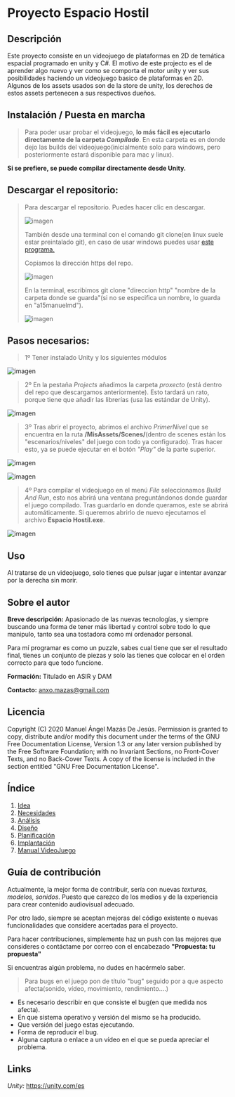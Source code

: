 # Proyecto Espacio Hostil

## Descripción

Este proyecto consiste en un videojuego de plataformas en 2D de temática espacial programado en unity y C#.
El motivo de este projecto es el de aprender algo nuevo y ver como se comporta el motor unity y ver sus posibilidades haciendo un videojuego basico de plataformas en 2D.
Algunos de los assets usados son de la store de unity, los derechos de estos assets pertenecen a sus respectivos dueños.

## Instalación / Puesta en marcha

> Para poder usar probar el videojuego, **lo más fácil es ejecutarlo directamente de la carpeta *Compilado***. En esta carpeta es en donde dejo las builds del videojuego(inicialmente solo para windows, pero posteriormente estará disponible para mac y linux).

**Si se prefiere, se puede compilar directamente desde Unity.**

## Descargar el repositorio:

> Para descargar el repositorio. Puedes hacer clic en descargar.
> 
> ![imagen](doc/img/GuiaInicio/gitDescargar.PNG)
> 
> También desde una terminal con el comando git clone(en linux suele estar preintalado git), en caso de usar windows puedes usar [este programa.](https://gitforwindows.org/)
>
> Copiamos la dirección https del repo.
> 
> ![imagen](doc/img/GuiaInicio/gitClone.PNG)
>
> En la terminal, escribimos git clone "direccion http" "nombre de la carpeta donde se guarda"(si no se especifica un nombre, lo guarda en "a15manuelmd").
> 
> ![imagen](doc/img/GuiaInicio/gitClone2.PNG)

## Pasos necesarios:

> 1º Tener instalado Unity y los siguientes módulos

![imagen](doc/img/GuiaInicio/modulosUnity.PNG)

> 2º En la pestaña *Projects* añadimos la carpeta  *proxecto* (está dentro del repo que descargamos anteriormente). Esto tardará un rato, porque tiene que añadir las librerías (usa las estándar de Unity).

![imagen](doc/img/GuiaInicio/añadirProyecto.PNG)

> 3º Tras abrir el proyecto, abrimos el archivo *PrimerNivel* que se encuentra en la ruta **/MisAssets/Scenes/**(dentro de scenes están los "escenarios/niveles" del juego con todo ya configurado). Tras hacer esto, ya se puede ejecutar en el botón *"Play"* de la parte superior.

![imagen](doc/img/GuiaInicio/cargar.PNG)

![imagen](doc/img/GuiaInicio/cargarEscenario.PNG)

> 4º Para compilar el videojuego en el menú *File* seleccionamos *Build And Run*, esto nos abrirá una ventana preguntándonos donde guardar el juego compilado.
Tras guardarlo en donde queramos, este se abrirá automáticamente. Si queremos abrirlo de nuevo ejecutamos el archivo **Espacio Hostil.exe**.

![imagen](doc/img/GuiaInicio/compilar.PNG)

## Uso

Al tratarse de un videojuego, solo tienes que pulsar jugar e intentar avanzar por la derecha sin morir.

## Sobre el autor

**Breve descripción:** Apasionado de las nuevas tecnologías, y siempre buscando una forma de tener más libertad y control sobre todo lo que manipulo, tanto sea una tostadora como mi ordenador personal.

Para mí programar es como un puzzle, sabes cual tiene que ser el resultado final, tienes un conjunto de piezas y solo las tienes que colocar en el orden correcto para que todo funcione.



**Formación:** Titulado en ASIR y DAM

**Contacto:** anxo.mazas@gmail.com

## Licencia

Copyright (C)  2020  Manuel Ángel Mazás De Jesús.
Permission is granted to copy, distribute and/or modify this document
under the terms of the GNU Free Documentation License, Version 1.3
or any later version published by the Free Software Foundation;
with no Invariant Sections, no Front-Cover Texts, and no Back-Cover Texts.
A copy of the license is included in the section entitled "GNU
Free Documentation License".

## Índice

1. [Idea](doc/templates/1_idea.md)
2. [Necesidades](doc/templates/2_necesidades.md)
3. [Análisis](doc/templates/3_analise.md)
4. [Diseño](doc/templates/4_deseño.md)
5. [Planificación](doc/templates/5_planificacion.md)
6. [Implantación](doc/templates/6_implantacion.md)
7. [Manual VideoJuego](doc/documantaciónXogo/DocXogo.md)

## Guía de contribución

Actualmente, la mejor forma de contribuir, sería con nuevas *texturas, modelos, sonidos*. Puesto que carezco de los medios y de la experiencia para crear contenido audiovisual adecuado.

Por otro lado, siempre se aceptan mejoras del código existente o nuevas funcionalidades que considere acertadas para el proyecto.

Para hacer contribuciones, simplemente haz un push con las mejores que consideres o contáctame por correo con el encabezado **"Propuesta: tu propuesta"**

Si encuentras algún problema, no dudes en hacérmelo saber.

> Para bugs en el juego pon de título "bug" seguido por a que aspecto afecta(sonido, vídeo, movimiento, rendimiento....)

* Es necesario describir en que consiste el bug(en que medida nos afecta).
* En que sistema operativo y versión del mismo se ha producido.
* Que versión del juego estas ejecutando.
* Forma de reproducir el bug.
* Alguna captura o enlace a un vídeo en el que se pueda apreciar el problema.


## Links

*Unity:* https://unity.com/es
